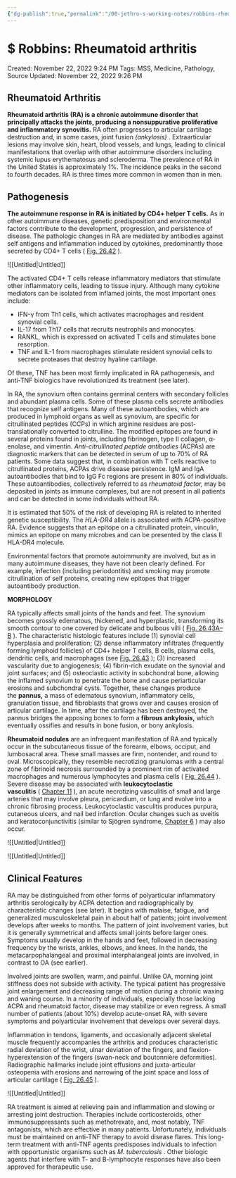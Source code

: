```yaml
---
{"dg-publish":true,"permalink":"/00-jethro-s-working-notes/robbins-rheumatoid-arthritis/","dgPassFrontmatter":true}
---
```



# $ Robbins: Rheumatoid arthritis

Created: November 22, 2022 9:24 PM
Tags: MSS, Medicine, Pathology, Source
Updated: November 22, 2022 9:26 PM

## Rheumatoid Arthritis

**Rheumatoid arthritis (RA) is a chronic autoimmune disorder that principally attacks the joints, producing a nonsuppurative proliferative and inflammatory synovitis.** RA often progresses to articular cartilage destruction and, in some cases, joint fusion *(ankylosis)* . Extraarticular lesions may involve skin, heart, blood vessels, and lungs, leading to clinical manifestations that overlap with other autoimmune disorders including systemic lupus erythematosus and scleroderma. The prevalence of RA in the United States is approximately 1%. The incidence peaks in the second to fourth decades. RA is three times more common in women than in men.

## Pathogenesis

**The autoimmune response in RA is initiated by CD4+ helper T cells.** As in other autoimmune diseases, genetic predisposition and environmental factors contribute to the development, progression, and persistence of disease. The pathologic changes in RA are mediated by antibodies against self antigens and inflammation induced by cytokines, predominantly those secreted by CD4+ T cells ( [Fig. 26.42](https://www-clinicalkey-com.eproxy.lib.hku.hk/f0220) ).

![[Untitled\|Untitled]]

The activated CD4+ T cells release inflammatory mediators that stimulate other inflammatory cells, leading to tissue injury. Although many cytokine mediators can be isolated from inflamed joints, the most important ones include:

- IFN-γ from Th1 cells, which activates macrophages and resident synovial cells.
- IL-17 from Th17 cells that recruits neutrophils and monocytes.
- RANKL, which is expressed on activated T cells and stimulates bone resorption.
- TNF and IL-1 from macrophages stimulate resident synovial cells to secrete proteases that destroy hyaline cartilage.

Of these, TNF has been most firmly implicated in RA pathogenesis, and anti-TNF biologics have revolutionized its treatment (see later).

In RA, the synovium often contains germinal centers with secondary follicles and abundant plasma cells. Some of these plasma cells secrete antibodies that recognize self antigens. Many of these autoantibodies, which are produced in lymphoid organs as well as synovium, are specific for citrullinated peptides (CCPs) in which arginine residues are post-translationally converted to citrulline. The modified epitopes are found in several proteins found in joints, including fibrinogen, type II collagen, α-enolase, and vimentin. *Anti-citrullinated peptide antibodies* (ACPAs) are diagnostic markers that can be detected in serum of up to 70% of RA patients. Some data suggest that, in combination with T cells reactive to citrullinated proteins, ACPAs drive disease persistence. IgM and IgA autoantibodies that bind to IgG Fc regions are present in 80% of individuals. These autoantibodies, collectively referred to as *rheumatoid factor,* may be deposited in joints as immune complexes, but are not present in all patients and can be detected in some individuals without RA.

It is estimated that 50% of the risk of developing RA is related to inherited genetic susceptibility. The *HLA-DR4* allele is associated with ACPA-positive RA. Evidence suggests that an epitope on a citrullinated protein, vinculin, mimics an epitope on many microbes and can be presented by the class II HLA-DR4 molecule.

Environmental factors that promote autoimmunity are involved, but as in many autoimmune diseases, they have not been clearly defined. For example, infection (including periodontitis) and smoking may promote citrullination of self proteins, creating new epitopes that trigger autoantibody production.

**MORPHOLOGY**

RA typically affects small joints of the hands and feet. The synovium becomes grossly edematous, thickened, and hyperplastic, transforming its smooth contour to one covered by delicate and bulbous villi ( [Fig. 26.43A–B](https://www-clinicalkey-com.eproxy.lib.hku.hk/f0225) ). The characteristic histologic features include (1) synovial cell hyperplasia and proliferation; (2) dense inflammatory infiltrates (frequently forming lymphoid follicles) of CD4+ helper T cells, B cells, plasma cells, dendritic cells, and macrophages (see [Fig. 26.43](https://www-clinicalkey-com.eproxy.lib.hku.hk/f0225) ); (3) increased vascularity due to angiogenesis; (4) fibrin-rich exudate on the synovial and joint surfaces; and (5) osteoclastic activity in subchondral bone, allowing the inflamed synovium to penetrate the bone and cause periarticular erosions and subchondral cysts. Together, these changes produce the **pannus,** a mass of edematous synovium, inflammatory cells, granulation tissue, and fibroblasts that grows over and causes erosion of articular cartilage. In time, after the cartilage has been destroyed, the pannus bridges the apposing bones to form a **fibrous ankylosis,** which eventually ossifies and results in bone fusion, or bony ankylosis.

**Rheumatoid nodules** are an infrequent manifestation of RA and typically occur in the subcutaneous tissue of the forearm, elbows, occiput, and lumbosacral area. These small masses are firm, nontender, and round to oval. Microscopically, they resemble necrotizing granulomas with a central zone of fibrinoid necrosis surrounded by a prominent rim of activated macrophages and numerous lymphocytes and plasma cells ( [Fig. 26.44](https://www-clinicalkey-com.eproxy.lib.hku.hk/f0230) ). Severe disease may be associated with **leukocytoclastic vasculitis** ( [Chapter 11](https://www-clinicalkey-com.eproxy.lib.hku.hk/#!/content/3-s2.0-B978032353113900011X?scrollTo=%23c00011) ), an acute necrotizing vasculitis of small and large arteries that may involve pleura, pericardium, or lung and evolve into a chronic fibrosing process. Leukocytoclastic vasculitis produces purpura, cutaneous ulcers, and nail bed infarction. Ocular changes such as uveitis and keratoconjunctivitis (similar to Sjögren syndrome, [Chapter 6](https://www-clinicalkey-com.eproxy.lib.hku.hk/#!/content/3-s2.0-B9780323531139000066?scrollTo=%23c00006) ) may also occur.

![[Untitled\|Untitled]]

![[Untitled\|Untitled]]

## Clinical Features

RA may be distinguished from other forms of polyarticular inflammatory arthritis serologically by ACPA detection and radiographically by characteristic changes (see later). It begins with malaise, fatigue, and generalized musculoskeletal pain in about half of patients; joint involvement develops after weeks to months. The pattern of joint involvement varies, but it is generally symmetrical and affects small joints before larger ones. Symptoms usually develop in the hands and feet, followed in decreasing frequency by the wrists, ankles, elbows, and knees. In the hands, the metacarpophalangeal and proximal interphalangeal joints are involved, in contrast to OA (see earlier).

Involved joints are swollen, warm, and painful. Unlike OA, morning joint stiffness does not subside with activity. The typical patient has progressive joint enlargement and decreasing range of motion during a chronic waxing and waning course. In a minority of individuals, especially those lacking ACPA and rheumatoid factor, disease may stabilize or even regress. A small number of patients (about 10%) develop acute-onset RA, with severe symptoms and polyarticular involvement that develops over several days.

Inflammation in tendons, ligaments, and occasionally adjacent skeletal muscle frequently accompanies the arthritis and produces characteristic radial deviation of the wrist, ulnar deviation of the fingers, and flexion-hyperextension of the fingers (swan-neck and boutonnière deformities). Radiographic hallmarks include joint effusions and juxta-articular osteopenia with erosions and narrowing of the joint space and loss of articular cartilage ( [Fig. 26.45](https://www-clinicalkey-com.eproxy.lib.hku.hk/f0235) ).

![[Untitled\|Untitled]]

RA treatment is aimed at relieving pain and inflammation and slowing or arresting joint destruction. Therapies include corticosteroids, other immunosuppressants such as methotrexate, and, most notably, TNF antagonists, which are effective in many patients. Unfortunately, individuals must be maintained on anti-TNF therapy to avoid disease flares. This long-term treatment with anti-TNF agents predisposes individuals to infection with opportunistic organisms such as *M. tuberculosis* . Other biologic agents that interfere with T- and B-lymphocyte responses have also been approved for therapeutic use.